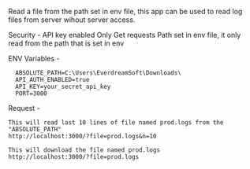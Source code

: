 Read a file from the path set in env file, this app can be used to read log files from server wihout server access.

Security - 
 API key enabled 
 Only Get requests 
 Path set in env file, it only read from the path that is set in env 

ENV Variables -
```
  ABSOLUTE_PATH=C:\Users\EverdreamSoft\Downloads\
  API_AUTH_ENABLED=true
  API_KEY=your_secret_api_key
  PORT=3000
```

Request -
```
This will read last 10 lines of file named prod.logs from the "ABSOLUTE_PATH"
http://localhost:3000/?file=prod.logs&n=10
```

```
This will download the file named prod.logs
http://localhost:3000/?file=prod.logs
```
